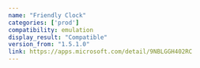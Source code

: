 ```yaml
---
name: "Friendly Clock"
categories: ['prod']
compatibility: emulation
display_result: "Compatible"
version_from: "1.5.1.0"
link: https://apps.microsoft.com/detail/9NBLGGH402RC
---
```

